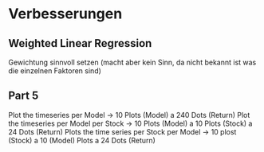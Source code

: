 # Verbesserungen

## Weighted Linear Regression
Gewichtung sinnvoll setzen (macht aber kein Sinn, da nicht bekannt ist was die einzelnen Faktoren sind)



## Part 5
Plot the timeseries per Model -> 10 Plots (Model) a 240 Dots (Return)
Plot the timeseries per Model per Stock -> 10 Plots (Model) a 10 Plots (Stock) a 24 Dots (Return)
Plots the time series per Stock per Model -> 10 plost (Stock) a 10 (Model) Plots a 24 Dots (Return)